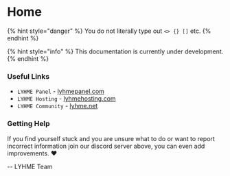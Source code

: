 # Home

{% hint style="danger" %}
You do not literally type out `<> {} []` etc.
{% endhint %}

{% hint style="info" %}
This documentation is currently under development.
{% endhint %}

### Useful Links

* `LYHME Panel` - [lyhmepanel.com](https://lyhmepanel.com)
* `LYHME Hosting` - [lyhmehosting.com](https://lyhmehosting.com)
* `LYHME Community` - [lyhme.net](https://lyhme.net)

### Getting Help

If you find yourself stuck and you are unsure what to do or want to report incorrect information join our discord server  above, you can even add improvements. ❤️  
  
-- LYHME Team



